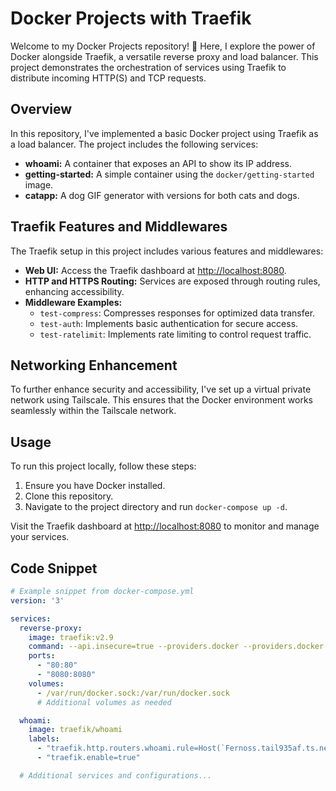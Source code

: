 # Docker Projects with Traefik

Welcome to my Docker Projects repository! 🐳 Here, I explore the power of Docker alongside Traefik, a versatile reverse proxy and load balancer. This project demonstrates the orchestration of services using Traefik to distribute incoming HTTP(S) and TCP requests.

## Overview

In this repository, I've implemented a basic Docker project using Traefik as a load balancer. The project includes the following services:

- **whoami:** A container that exposes an API to show its IP address.
- **getting-started:** A simple container using the `docker/getting-started` image.
- **catapp:** A dog GIF generator with versions for both cats and dogs.

## Traefik Features and Middlewares

The Traefik setup in this project includes various features and middlewares:

- **Web UI:** Access the Traefik dashboard at [http://localhost:8080](http://localhost:8080).
- **HTTP and HTTPS Routing:** Services are exposed through routing rules, enhancing accessibility.
- **Middleware Examples:**
  - `test-compress`: Compresses responses for optimized data transfer.
  - `test-auth`: Implements basic authentication for secure access.
  - `test-ratelimit`: Implements rate limiting to control request traffic.

## Networking Enhancement

To further enhance security and accessibility, I've set up a virtual private network using Tailscale. This ensures that the Docker environment works seamlessly within the Tailscale network.

## Usage

To run this project locally, follow these steps:

1. Ensure you have Docker installed.
2. Clone this repository.
3. Navigate to the project directory and run `docker-compose up -d`.

Visit the Traefik dashboard at [http://localhost:8080](http://localhost:8080) to monitor and manage your services.

## Code Snippet

```yaml
# Example snippet from docker-compose.yml
version: '3'

services:
  reverse-proxy:
    image: traefik:v2.9
    command: --api.insecure=true --providers.docker --providers.docker.exposedByDefault=false
    ports:
      - "80:80"
      - "8080:8080"
    volumes:
      - /var/run/docker.sock:/var/run/docker.sock
      # Additional volumes as needed

  whoami:
    image: traefik/whoami
    labels:
      - "traefik.http.routers.whoami.rule=Host(`Fernoss.tail935af.ts.net`)"
      - "traefik.enable=true"

  # Additional services and configurations...
